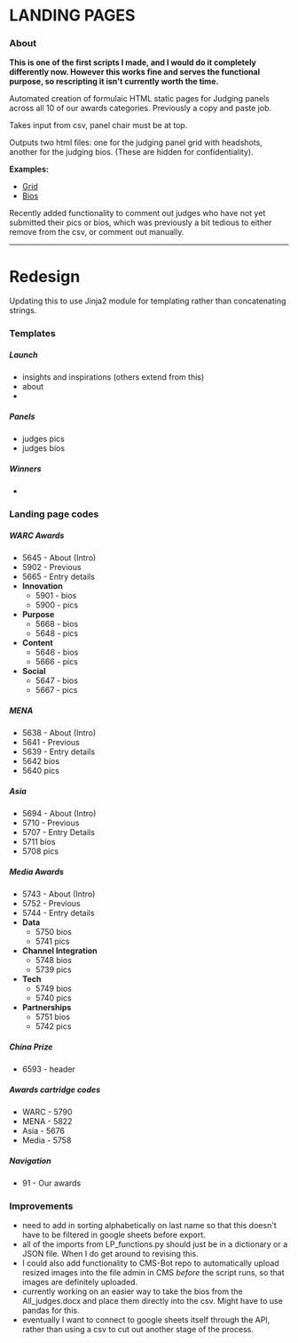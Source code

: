 # LANDING PAGES

### About

**This is one of the first scripts I made, and I would do it completely differently now. However this works fine and serves the functional purpose, so rescripting it isn't currently worth the time.**

Automated creation of formulaic HTML static pages for Judging panels across all 10 of our awards categories. Previously a copy and paste job.

Takes input from csv, panel chair must be at top.

Outputs two html files: one for the judging panel grid with headshots, another for the judging bios. (These are hidden for confidentiality).

**Examples:**

- [Grid](https://www.warc.com/WarcAwards.prize?tab=innovation)
- [Bios](https://www.warc.com/WARCAwards/innovation-judges.info#jane-wakely)

Recently added functionality to comment out judges who have not yet submitted their pics or bios, which was previously a bit tedious to either remove from the csv, or comment out manually.

---

# Redesign

Updating this to use Jinja2 module for templating rather than concatenating strings.


### Templates

##### Launch

- insights and inspirations (others extend from this)
- about
- 

##### Panels

- judges pics
- judges bios

##### Winners

- 

### Landing page codes

##### WARC Awards

- 5645 - About (Intro)
- 5902 - Previous
- 5665 - Entry details
- **Innovation** 
    - 5901 - bios
    - 5900 - pics
- **Purpose**
    - 5668 - bios
    - 5648 - pics
- **Content**
    - 5646 - bios
    - 5666 - pics
- **Social**
    - 5647 - bios
    - 5667 - pics

##### MENA

- 5638 - About (Intro)
- 5641 - Previous
- 5639 - Entry details
- 5642 bios
- 5640 pics

##### Asia

- 5694 - About (Intro)
- 5710 - Previous
- 5707 - Entry Details
- 5711 bios
- 5708 pics

##### Media Awards

- 5743 - About (Intro)
- 5752 - Previous
- 5744 - Entry details
- **Data**
    - 5750 bios
    - 5741 pics
- **Channel Integration**
    - 5748 bios
    - 5739 pics
- **Tech**
    - 5749 bios
    - 5740 pics
- **Partnerships**
    - 5751 bios
    - 5742 pics

##### China Prize
- 6593 - header 

##### Awards cartridge codes
- WARC - 5790
- MENA - 5822
- Asia - 5676
- Media - 5758

##### Navigation
- 91 - Our awards

### Improvements

- need to add in sorting alphabetically on last name so that this doesn't have to be filtered in google sheets before export.
- all of the imports from LP_functions.py should just be in a dictionary or a JSON file. When I do get around to revising this.
- I could also add functionality to CMS-Bot repo to automatically upload resized images into the file admin in CMS *before* the script runs, so that images are definitely uploaded.
- currently working on an easier way to take the bios from the All_judges.docx and place them directly into the csv. Might have to use pandas for this.
- eventually I want to connect to google sheets itself through the API, rather than using a csv to cut out another stage of the process.

